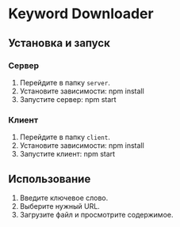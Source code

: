 # Keyword Downloader

## Установка и запуск

### Сервер

1. Перейдите в папку `server`.
2. Установите зависимости: npm install 
3. Запустите сервер: npm start

### Клиент

1. Перейдите в папку `client`.
2. Установите зависимости: npm install 
3. Запустите клиент: npm start

## Использование

1. Введите ключевое слово.
2. Выберите нужный URL.
3. Загрузите файл и просмотрите содержимое.